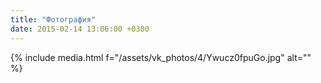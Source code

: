 ```yaml
---
title: "Фотография"
date: 2015-02-14 13:06:00 +0300
---
```



{% include media.html f="/assets/vk_photos/4/Ywucz0fpuGo.jpg" alt="" %}
